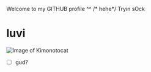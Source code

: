 Welcome to my GITHUB profile ^^ /* hehe*/
Tryin sOck
# luvi
![Image of Kimonotocat](https://octodex.github.com/images/kimonotocat.png)
- [ ] gud?
